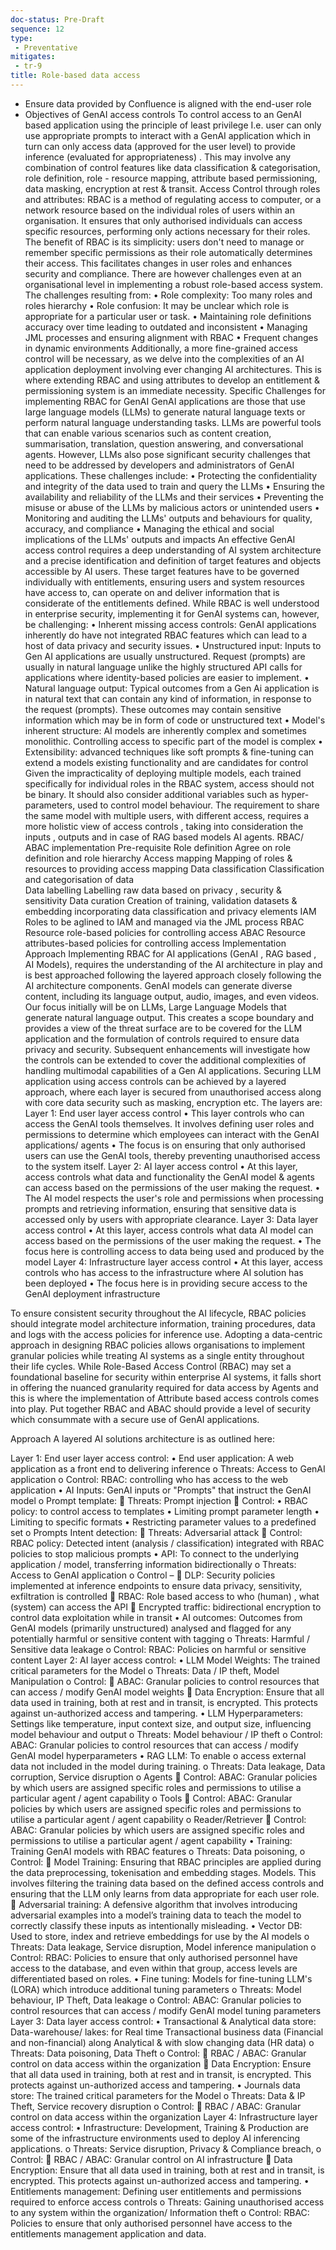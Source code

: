 ```yaml
---
doc-status: Pre-Draft
sequence: 12
type:
 - Preventative
mitigates:
 - tr-9
title: Role-based data access 
---
```


- Ensure data provided by Confluence is aligned with the end-user role
- Objectives of GenAI access controls
To control access to an GenAI based application using the principle of least privilege I.e. user can only use appropriate prompts to interact with a GenAI application which in turn can only access data (approved for the user level) to provide inference (evaluated for appropriateness) . This may involve any combination of control features like data classification & categorisation, role definition, role - resource mapping, attribute based permissioning, data masking, encryption at rest & transit.
Access Control through roles and attributes:
RBAC is a method of regulating access to computer, or a network resource based on the individual roles of users within an organisation. It ensures that only authorised individuals can access specific resources, performing only actions necessary for their roles. 
The benefit of RBAC is its simplicity: users don't need to manage or remember specific permissions as their role automatically determines their access. This facilitates changes in user roles and enhances security and compliance. 
There are however challenges even at an organisational level in implementing a robust role-based access system. The challenges resulting from:
•	Role complexity: Too many roles and roles hierarchy
•	Role confusion: It may be unclear which role is appropriate for a particular user or task.
•	Maintaining role definitions accuracy over time leading to outdated and inconsistent
•	Managing JML processes and ensuring alignment with RBAC
•	Frequent changes in dynamic environments
Additionally, a more fine-grained access control will be necessary, as we delve into the complexities of an AI application deployment involving ever changing AI architectures. This is where extending RBAC and using attributes to develop an entitlement & permissioning system is an immediate necessity.
Specific Challenges for implementing RBAC for GenAI 
GenAI applications are those that use large language models (LLMs) to generate natural language texts or perform natural language understanding tasks.
LLMs are powerful tools that can enable various scenarios such as content creation, summarisation, translation, question answering, and conversational agents. However, LLMs also pose significant security challenges that need to be addressed by developers and administrators of GenAI applications. These challenges include:
•	Protecting the confidentiality and integrity of the data used to train and query the LLMs
•	Ensuring the availability and reliability of the LLMs and their services
•	Preventing the misuse or abuse of the LLMs by malicious actors or unintended users
•	Monitoring and auditing the LLMs' outputs and behaviours for quality, accuracy, and compliance
•	Managing the ethical and social implications of the LLMs' outputs and impacts
An effective GenAI access control requires a deep understanding of AI system architecture and a precise identification and definition of target features and objects accessible by AI users. These target features have to be governed 	individually with entitlements, ensuring users and system resources have access to, can operate on and deliver information that is considerate of the entitlements defined.
While RBAC is well understood in enterprise security, implementing it for GenAI systems can, however, be challenging:
•	Inherent missing access controls: GenAI applications inherently do have not integrated RBAC features which can lead to a host of data privacy and security issues.
•	Unstructured input: Inputs to Gen AI applications are usually unstructured. Request (prompts) are usually in natural language unlike the highly structured API calls for applications where identity-based policies are easier to implement.
•	Natural language output: Typical outcomes from a Gen Ai application is in natural text that can contain any kind of information, in response to the request (prompts). These outcomes may contain sensitive information which may be in form of code or unstructured text
•	Model's inherent structure: AI models are inherently complex and sometimes monolithic. Controlling access to specific part of the model is complex
•	Extensibility: advanced techniques like soft prompts & fine-tuning can extend a models existing functionality and are candidates for control
Given the impracticality of deploying multiple models, each trained specifically for individual roles in the RBAC system, access should not be binary. It should also consider additional variables such as hyper-parameters, used to control model behaviour.
The requirement to share the same model with multiple users, with different access, requires a more holistic view of access controls , taking into consideration the inputs , outputs and in case of RAG based models AI agents.
RBAC/ ABAC implementation Pre-requisite
Role definition	Agree on role definition and role hierarchy
Access mapping	Mapping of roles & resources to providing access mapping
Data classification	Classification and categorisation of data  
Data labelling	Labelling raw data based on privacy , security & sensitivity
Data curation	Creation of training, validation datasets & embedding incorporating data classification and privacy elements
IAM	Roles to be aglined to IAM and managed via the JML process
RBAC	Resource role-based policies for controlling access
ABAC	Resource attributes-based policies for controlling access
Implementation Approach
Implementing RBAC for AI applications (GenAI , RAG based , AI Models), requires the understanding of the AI architecture in play and is best approached following the layered approach closely following the AI architecture components.
GenAI models can generate diverse content, including its language output, audio, images, and even videos.
Our focus initially will be on LLMs, Large Language Models that generate natural language output. This creates a scope boundary and provides a view of the threat surface are to be covered for the LLM application and the formulation of controls required to ensure data privacy and security.
Subsequent enhancements will investigate how the controls can be extended to cover the additional complexities of handling multimodal capabilities of a Gen AI applications.
Securing LLM application using access controls can be achieved by a layered approach, where each layer is secured from unauthorised access along with core data security such as masking, encryption etc. The layers are:
Layer 1: End user layer access control
•	This layer controls who can access the GenAI tools themselves. It involves defining user roles and permissions to determine which employees can interact with the GenAI applications/ agents
•	The focus is on ensuring that only authorised users can use the GenAI tools, thereby preventing unauthorised access to the system itself.
Layer 2: AI layer access control
•	At this layer, access controls what data and functionality the GenAI model & agents can access based on the permissions of the user making the request.
•	The AI model respects the user's role and permissions when processing prompts and retrieving information, ensuring that sensitive data is accessed only by users with appropriate clearance.
Layer 3: Data layer access control
•	At this layer, access controls what data AI model can access based on the permissions of the user making the request.
•	The focus here is controlling access to data being used and produced by the model
Layer 4: Infrastructure layer access control
•	At this layer, access controls who has access to the infrastructure where AI solution has been deployed
•	The focus here is in providing secure access to the GenAI deployment infrastructure

To ensure consistent security throughout the AI lifecycle, RBAC policies should integrate model architecture information, training procedures, data and logs with the access policies for inference use. Adopting a data-centric approach in designing RBAC policies allows organisations to implement granular policies while treating AI systems as a single entity throughout their life cycles. While Role-Based Access Control (RBAC) may set a foundational baseline for security within enterprise AI systems, it falls short in offering the nuanced granularity required for data access by Agents and this is where the implementation of Attribute based access controls comes into play. 
Put together RBAC and ABAC should provide a level of security which consummate with a secure use of GenAI applications.

Approach
A layered AI solutions architecture is as outlined here:

Layer 1: End user layer access control:
•	End user application: A web application as a front end to delivering inference
o	Threats: Access to GenAI application 
o	Control: RBAC: controlling who has access to the web application
•	AI Inputs: GenAI inputs or "Prompts" that instruct the GenAI model
o	Prompt template:
	Threats: Prompt injection 
	Control:
•	 RBAC policy: to control access to templates
•	Limiting prompt parameter length
•	Limiting to specific formats
•	Restricting parameter values to a predefined set
o	Prompts Intent detection: 
	Threats: Adversarial attack 
	Control: RBAC policy: Detected intent (analysis / classification) integrated with RBAC policies to stop malicious prompts
•	API: To connect to the underlying application / model, transferring information bidirectionally
o	Threats: Access to GenAI application 
o	Control –
	DLP: Security policies implemented at inference endpoints to ensure data privacy, sensitivity, exfiltration is controlled
	RBAC: Role based access to who (human) , what (system) can access the API 
	Encrypted traffic: bidirectional encryption to control data exploitation while in transit
•	AI outcomes: Outcomes from GenAI models (primarily unstructured) analysed and flagged for any potentially harmful or sensitive content with tagging
o	Threats: Harmful / Sensitive data leakage 
o	Control: RBAC: Policies on harmful or sensitive content
Layer 2: AI layer access control:
•	LLM Model Weights: The trained critical parameters for the Model
o	Threats:  Data / IP theft, Model Manipulation
o	Control: 
	ABAC: Granular policies to control resources that can access / modify GenAI model weights
	Data Encryption: Ensure that all data used in training, both at rest and in transit, is encrypted. This protects against un-authorized access and tampering.
•	LLM Hyperparameters: Settings like temperature, input context size, and output size, influencing model behaviour and output
o	Threats:  Model behaviour / IP theft 
o	Control: ABAC: Granular policies to control resources that can access / modify GenAI model hyperparameters
•	 RAG LLM: To enable o access external data not included in the model during training. 
o	Threats:  Data leakage, Data corruption, Service disruption
o	Agents
	Control: ABAC: Granular policies by which users are assigned specific roles and permissions to utilise a particular agent / agent capability
o	Tools
	Control: ABAC: Granular policies by which users are assigned specific roles and permissions to utilise a particular agent / agent capability
o	Reader/Retriever
	Control: ABAC: Granular policies by which users are assigned specific roles and permissions to utilise a particular agent / agent capability
•	Training: Training GenAI models with RBAC features
o	Threats:  Data poisoning, 
o	Control:
	Model Training: Ensuring that RBAC principles are applied during the data preprocessing, tokenisation and embedding stages. Models. This involves filtering the training data based on the defined access controls and ensuring that the LLM only learns from data appropriate for each user role.
	Adversarial training: A defensive algorithm that involves introducing adversarial examples into a model’s training data to teach the model to correctly classify these inputs as intentionally misleading.
•	Vector DB: Used to store, index and retrieve embeddings for use by the AI models
o	Threats:  Data leakage, Service disruption, Model inference manipulation 
o	Control: RBAC: Policies to ensure that only authorised personnel have access to the database, and even within that group, access levels are differentiated based on roles.
•	Fine tuning: Models for fine-tuning LLM's (LORA) which introduce additional tuning parameters
o	Threats:  Model behaviour, IP Theft, Data leakage 
o	Control: ABAC: Granular policies to control resources that can access / modify GenAI model tuning parameters
Layer 3: Data layer access control:
•	Transactional & Analytical data store: Data-warehouse/ lakes: for Real time Transactional business data (Financial and non-financial) along Analytical & with slow changing data (HR data)
o	Threats:  Data poisoning, Data Theft
o	Control: 
	RBAC / ABAC: Granular control on data access within the organization
	Data Encryption: Ensure that all data used in training, both at rest and in transit, is encrypted. This protects against un-authorized access and tampering.
•	Journals data store: The trained critical parameters for the Model
o	Threats:  Data & IP Theft, Service recovery disruption
o	Control: 
	RBAC / ABAC: Granular control on data access within the organization
Layer 4: Infrastructure layer access control:
•	Infrastructure: Development, Training & Production are some of the infrastructure environments used to deploy AI inferencing applications.
o	Threats:  Service disruption, Privacy & Compliance breach, 
o	Control: 
	RBAC / ABAC: Granular control on AI infrastructure 
	Data Encryption: Ensure that all data used in training, both at rest and in transit, is encrypted. This protects against un-authorized access and tampering.
•	Entitlements management: Defining user entitlements and permissions required to enforce access controls
o	Threats:  Gaining unauthorised access to any system within the organization/ Information theft 
o	Control: RBAC: Policies to ensure that only authorised personnel have access to the entitlements management application and data.






